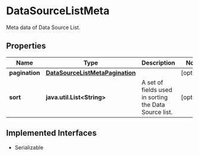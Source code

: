 

# DataSourceListMeta

Meta data of Data Source List.

## Properties

Name | Type | Description | Notes
------------ | ------------- | ------------- | -------------
**pagination** | [**DataSourceListMetaPagination**](DataSourceListMetaPagination.md) |  |  [optional]
**sort** | **java.util.List&lt;String&gt;** | A set of fields used in sorting the Data Source list. |  [optional]


## Implemented Interfaces

* Serializable


